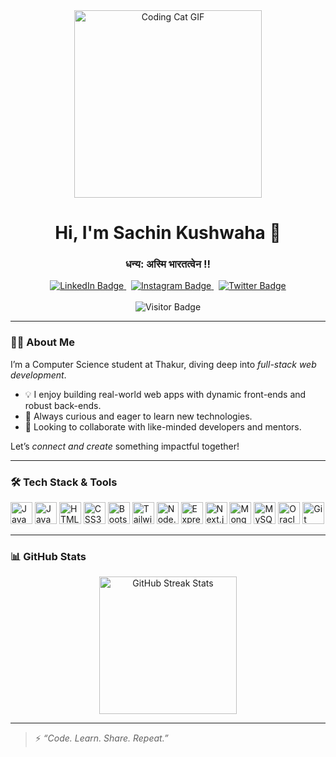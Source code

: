 <div align="center">
  <img src="assets/catvdo.gif" alt="Coding Cat GIF" width="300" />
</div>


<h1 align="center">Hi, I'm Sachin Kushwaha 👋</h1>
<h3 align="center">धन्य: अस्मि भारतत्वेन !!</h3>

<div align="center">
  <a href="https://linkedin.com/in/sachin624k" target="_blank">
    <img src="https://img.shields.io/badge/LinkedIn-0A66C2?style=for-the-badge&logo=linkedin&logoColor=white" alt="LinkedIn Badge"/>
  </a>&nbsp;
  <a href="https://instagram.com/sachin624k" target="_blank">
    <img src="https://img.shields.io/badge/Instagram-E4405F?style=for-the-badge&logo=instagram&logoColor=white" alt="Instagram Badge"/>
  </a>
  </a>&nbsp;
  <a href="https://twitter.com/sachin624k" target="_blank">
    <img src="https://img.shields.io/badge/Twitter-1DA1F2?style=for-the-badge&logo=twitter&logoColor=white" alt="Twitter Badge"/>
  </a>
  
</div>

<br/>

<div align="center">
  <img src="https://komarev.com/ghpvc/?username=sachin624k&label=Profile%20views&color=0e75b6&style=flat" alt="Visitor Badge"/>
</div>

---

### 👨‍💻 About Me

I’m a Computer Science student at Thakur, diving deep into *full-stack web development*.

- 💡 I enjoy building real-world web apps with dynamic front-ends and robust back-ends.  
- 🚀 Always curious and eager to learn new technologies.  
- 🤝 Looking to collaborate with like-minded developers and mentors.

Let’s *connect and create* something impactful together!

---

### 🛠 Tech Stack & Tools

<div align="left">
  <img src="https://cdn.jsdelivr.net/gh/devicons/devicon/icons/javascript/javascript-original.svg" height="35" alt="JavaScript" />
  <img src="https://cdn.jsdelivr.net/gh/devicons/devicon/icons/java/java-original.svg" height="35" alt="Java" />
  <img src="https://cdn.jsdelivr.net/gh/devicons/devicon/icons/html5/html5-original.svg" height="35" alt="HTML5" />
  <img src="https://cdn.jsdelivr.net/gh/devicons/devicon/icons/css3/css3-original.svg" height="35" alt="CSS3" />
  <img src="https://cdn.jsdelivr.net/gh/devicons/devicon/icons/bootstrap/bootstrap-plain.svg" height="35" alt="Bootstrap" />
  <img src="https://img.icons8.com/color/48/000000/tailwindcss.png" height="35" alt="Tailwind CSS" />
  <img src="https://cdn.jsdelivr.net/gh/devicons/devicon/icons/nodejs/nodejs-original.svg" height="35" alt="Node.js" />
  <img src="https://cdn.jsdelivr.net/gh/devicons/devicon/icons/express/express-original.svg" height="35" alt="Express.js" />
  <img src="https://cdn.jsdelivr.net/gh/devicons/devicon/icons/nextjs/nextjs-original.svg" height="35" alt="Next.js" />
  <img src="https://cdn.jsdelivr.net/gh/devicons/devicon/icons/mongodb/mongodb-original.svg" height="35" alt="MongoDB" />
  <img src="https://cdn.jsdelivr.net/gh/devicons/devicon/icons/mysql/mysql-original.svg" height="35" alt="MySQL" />
  <img src="https://cdn.jsdelivr.net/gh/devicons/devicon/icons/oracle/oracle-original.svg" height="35" alt="Oracle" />
  <img src="https://cdn.jsdelivr.net/gh/devicons/devicon/icons/git/git-original.svg" height="35" alt="Git" />
</div>

---

### 📊 GitHub Stats

<div align="center">
  <img src="https://streak-stats.demolab.com?user=sachin624k&theme=dark&hide_border=false&border_radius=5" height="220" alt="GitHub Streak Stats" />
</div>

---

> ⚡ *“Code. Learn. Share. Repeat.”*
